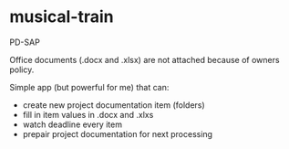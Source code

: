 # musical-train
PD-SAP

Office documents (.docx and .xlsx) are not attached because of owners policy.

Simple app (but powerful for me) that can:
* create new project documentation item (folders)
* fill in item values in .docx and .xlxs
* watch deadline every item
* prepair project documentation for next processing
